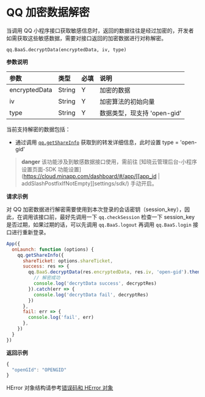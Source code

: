 <!-- ex_nonav -->

# QQ 加密数据解密

当调用 QQ 小程序接口获取敏感信息时，返回的数据往往是经过加密的，开发者如需获取这些敏感数据，需要对接口返回的加密数据进行对称解密。

`qq.BaaS.decryptData(encryptedData, iv, type)`

**参数说明**

| 参数           | 类型    | 必填 | 说明 |
| :------------ | :------ | :-- | :-- |
| encryptedData | String  | Y   | 加密的数据 |
| iv            | String  | Y   | 加密算法的初始向量 |
| type          | String  | Y   | 数据类型，现支持 'open-gid' |

当前支持解密的数据包括：
- 通过调用 [`qq.getShareInfo`](https://q.qq.com/wiki/develop/game/API/share/qq.getShareInfo.html) 获取到的转发详细信息，此时设置 type = 'open-gid'

> **danger**
> 该功能涉及到敏感数据接口使用，需前往 [知晓云管理后台-小程序设置页面-SDK 功能设置](https://cloud.minapp.com/dashboard/#/app/[[app_id | addSlashPostfixIfNotEmpty]]settings/sdk/) 手动开启。

**请求示例**

对 QQ 加密数据进行解密需要使用到本次登录的会话密钥（session_key），因此，在调用该接口前，最好先调用一下 `qq.checkSession` 检查一下 session_key 是否过期，如果过期的话，可以先调用 `qq.BaaS.logout` 再调用 `qq.BaaS.login` 接口进行重新登录。

```javascript
App({
  onLaunch: function (options) {
    qq.getShareInfo({
      shareTicket: options.shareTicket,
      success: res => {
        qq.BaaS.decryptData(res.encryptedData, res.iv, 'open-gid').then(decryptRes => {
          // 解密成功
          console.log('decrytData success', decryptRes)
        }).catch(err => {
          console.log('decrytData fail', decryptRes)
        })
      },
      fail: err => {
        console.log('fail', err)
      },
    })
  }
})
```

**返回示例**

```javascript
{
  "openGId": "OPENGID"
}
```

HError 对象结构请参考[错误码和 HError 对象](./error-code.md)
